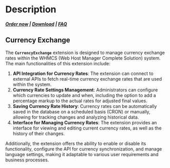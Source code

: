 # Description

#####  [Order now](https://puqcloud.com/whmcs-addon-puq-customization.php) | [Download](https://download.puqcloud.com/WHMCS/addons/PUQ-Customization/) | [FAQ](https://faq.puqcloud.com/)

## Currency Exchange

The **`CurrencyExchange`** extension is designed to manage currency exchange rates within the WHMCS (Web Host Manager Complete Solution) system. The main functionalities of this extension include:

1. **API Integration for Currency Rates**: The extension can connect to external APIs to fetch real-time currency exchange rates that are used within the system.
2. **Currency Rate Settings Management**: Administrators can configure which currencies to update and when, including the option to add a percentage markup to the actual rates for adjusted final values.
3. **Saving Currency Rate History**: Currency rates can be automatically saved in the database on a scheduled basis (CRON) or manually, allowing for tracking changes and analyzing historical data.
4. **Interface for Managing Currency Rates**: The extension provides an interface for viewing and editing current currency rates, as well as the history of their changes.

Additionally, the extension offers the ability to enable or disable its functionality, configure the API for currency synchronization, and manage language settings, making it adaptable to various user requirements and business processes.